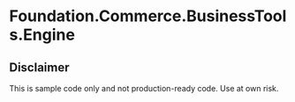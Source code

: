 # Foundation.Commerce.BusinessTools.Engine
## Disclaimer
This is sample code only and not production-ready code. Use at own risk.
